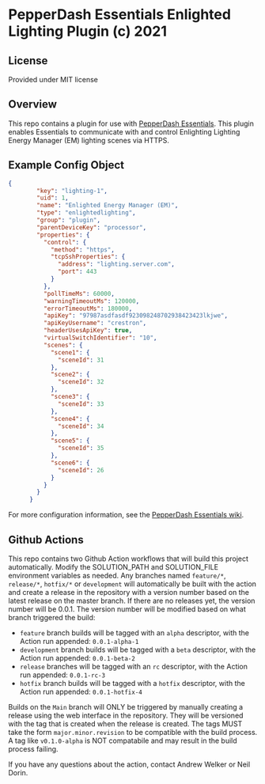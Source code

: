 # PepperDash Essentials Enlighted Lighting Plugin (c) 2021

## License

Provided under MIT license

## Overview

This repo contains a plugin for use with [PepperDash Essentials](https://github.com/PepperDash/Essentials). This plugin enables Essentials to communicate with and control Enlighting Lighting Energy Manager (EM) lighting scenes via HTTPS.

## Example Config Object

```json
{
        "key": "lighting-1",
        "uid": 1,
        "name": "Enlighted Energy Manager (EM)",
        "type": "enlightedlighting",
        "group": "plugin",
        "parentDeviceKey": "processor",
        "properties": {
          "control": {
            "method": "https",
            "tcpSshProperties": {
              "address": "lighting.server.com",
              "port": 443
            }
          },
          "pollTimeMs": 60000,
          "warningTimeoutMs": 120000,
          "errorTimeoutMs": 180000,
          "apiKey": "97987asdfasdf923098248702938423423lkjwe",
          "apiKeyUsername": "crestron",
          "headerUsesApiKey": true,
          "virtualSwitchIdentifier": "10",
          "scenes": {
            "scene1": {
              "sceneId": 31
            },
            "scene2": {
              "sceneId": 32
            },
            "scene3": {
              "sceneId": 33
            },
            "scene4": {
              "sceneId": 34
            },
            "scene5": {
              "sceneId": 35
            },
            "scene6": {
              "sceneId": 26
            }
          }
        }
      }
```
For more configuration information, see the [PepperDash Essentials wiki](https://github.com/PepperDash/Essentials/wiki).

## Github Actions

This repo contains two Github Action workflows that will build this project automatically. Modify the SOLUTION_PATH and SOLUTION_FILE environment variables as needed. Any branches named `feature/*`, `release/*`, `hotfix/*` or `development` will automatically be built with the action and create a release in the repository with a version number based on the latest release on the master branch. If there are no releases yet, the version number will be 0.0.1. The version number will be modified based on what branch triggered the build:

- `feature` branch builds will be tagged with an `alpha` descriptor, with the Action run appended: `0.0.1-alpha-1`
- `development` branch builds will be tagged with a `beta` descriptor, with the Action run appended: `0.0.1-beta-2`
- `release` branches will be tagged with an `rc` descriptor, with the Action run appended: `0.0.1-rc-3`
- `hotfix` branch builds will be tagged with a `hotfix` descriptor, with the Action run appended: `0.0.1-hotfix-4`

Builds on the `Main` branch will ONLY be triggered by manually creating a release using the web interface in the repository. They will be versioned with the tag that is created when the release is created. The tags MUST take the form `major.minor.revision` to be compatible with the build process. A tag like `v0.1.0-alpha` is NOT compatabile and may result in the build process failing.

If you have any questions about the action, contact Andrew Welker or Neil Dorin.
